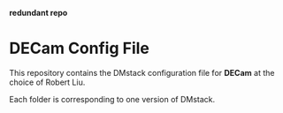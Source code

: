 __redundant repo__

# DECam Config File

This repository contains the DMstack configuration file for __DECam__ at the choice of Robert Liu.

Each folder is corresponding to one version of DMstack.
